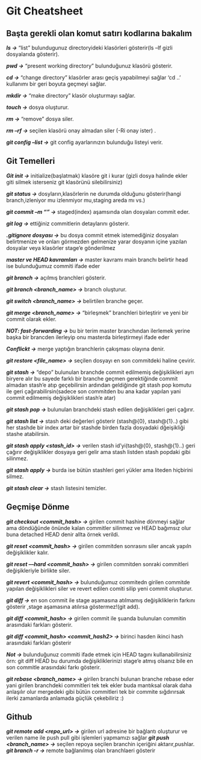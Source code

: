 # Git Cheatsheet


 
## Başta gerekli olan komut satırı kodlarına bakalım

***ls ->*** “list” bulundugunuz directoryideki klasörleri gösterir(ls –lf gizli dosyalarıda gösterir). 

***pwd ->*** “present working directory” bulunduğunuz klasörü gösterir. 

***cd <filename>  ->*** “change directory” klasörler arası geçiş yapabilmeyi sağlar ‘cd ..’ kullanımı bir geri boyuta geçmeyi sağlar. 

***mkdir <filename> ->*** “make directory” klasör oluşturmayı sağlar. 

***touch <filename> ->*** dosya oluşturur. 

***rm <filename> ->*** “remove” dosya siler. 

***rm –rf <filename> ->*** seçilen klasörü onay almadan siler (-Ri onay ister) . 

***git config –list ->*** git config ayarlarınızın bulunduğu listeyi verir. 

## Git Temelleri 

***Git init ->*** initialize(başlatmak) klasöre git i kurar (gizli dosya halinde ekler giti silmek isterseniz git klasörünü silebilirsiniz) 

***git status ->*** dosyların,klasörlerin ne durumda olduğunu gösterir(hangi branch,izleniyor mu izlenmiyor mu,staging areda mı vs.) 

***git commit –m “<message>” ->*** staged(index) aşamsında olan dosyaları commit eder. 

***git log ->*** ettiğiniz commitlerin detaylarını gösterir. 

***.gitignore dosyası ->*** bu dosya commit etmek istemediğiniz dosyaları belirtmenize ve onları görmezden gelmenize yarar dosyanın içine yazılan dosyalar veya klasörler stage’e gönderilmez 

***master ve HEAD kavramları ->*** master kavramı main branchı belirtir head ise bulunduğumuz commiti ifade eder 

***git branch ->*** açılmış branchleri gösterir. 

***git branch <branch_name> ->*** branch oluşturur. 

***git switch <branch_name> ->*** belirtilen branche geçer. 

***git merge <branch_name> ->*** “birleşmek” branchleri birleştirir ve yeni bir commit olarak ekler. 

***NOT: fast-forwarding ->*** bu bir terim master branchından ilerlemek yerine başka bir brancden ilerleyip onu masterda birleştirmeyi ifade eder 

***Conflickt ->*** merge yaptığın branchlerin çakışması olayına denir. 

***git restore <file_name> ->*** seçilen dosyayı en son commitdeki haline çevirir. 

***git stash ->*** “depo” bulunulan branchde commit edilmemiş değişiklikleri ayrı biryere alır bu sayede farklı bir branche geçmen gerektiğinde commit almadan stash’e atıp geçebilirsin ardından geldiğinde git stash pop komutu ile geri çağırabilirsin(sadece son commitden bu ana kadar yapılan yani commit edilmemiş değişiklikleri stash’e atar) 

***git stash pop ->*** bulunulan branchdeki stash edilen değişiklikleri geri çağırır. 

***git stash list ->*** stash deki değerleri gösterir (stash@{0}, stash@{1}..) gibi her stashde bir index artar bir stashde birden fazla dosyadaki dğeişikliği stashe atabilirsin. 

***git stash apply <stash_id> ->*** verilen stash id’yi(tash@{0}, stash@{1}..) geri çağırır değişiklikler dosyaya geri gelir ama stash listden stash popdaki gibi silinmez. 

***git stash apply ->*** burda ise bütün stashleri geri yükler ama liteden hiçbirini silmez. 

***git stash clear ->*** stash listesini temizler. 

## Geçmişe Dönme 

***git checkout <commit_hash> ->***   girilen commit hashine dönmeyi sağlar ama döndüğünde önünde kalan commitler silinmez ve HEAD bağımsız olur buna detached HEAD denir allta örnek verildi. 

***git reset <commit_hash> ->*** girilen commitden sonrasını siler ancak yapıln değişiklikler kalır. 

***git reset ––hard <commit_hash> ->*** girilen commitden sonraki commitleri değişikleriyle birlikte siler. 

***git revert <commit_hash> ->*** bulunduğumuz commitedn girilen commitde yapılan değişiklikleri siler ve revert edilen comiti silip yeni commit oluşturur.  

***git diff ->*** en son commit ile stage aşamasına atılmamış değişikliklerin farkını gösterir ,stage aşamasına atılırsa göstermez!(git add). 

***git diff <commit_hash> ->*** girilen commit ile şuanda bulunulan commitin arasındaki farkları gösterir. 

***git diff <commit_hash> <commit_hash2> ->*** birinci hasden ikinci hash arasındaki farkları gösterir  

***Not ->*** bulunduğunuz commiti ifade etmek için HEAD tagını kullanabilirsiniz örn: git diff HEAD  bu durumda değişikliklerinizi stage’e atmış olsanız bile en son commitle arasındaki farkı gösterir.  

***git rebase <branch_name> ->*** girilen branchi bulunan branche rebase eder yani girilen branchdeki commitleri tek tek ekler buda mantıksal olarak daha anlaşılır olur mergedeki gibi bütün commitleri tek bir commite sığdırırsak ilerki zamanlarda anlamada güçlük çekebiliriz :) 

## Github
***git remote add <name> <repo_url> ->*** girilen url adresine bir bağlantı oluşturur ve verilen name ile push pull gibi işlemleri yapmamızı sağlar
***git push <name>  <branch_name> ->*** seçilen repoya seçilen branchin içeriğini aktarır,pushlar.
***git branch -r  ->*** remote bağlanılmış olan branchlaeri gösterir


 

 

 

 

 

